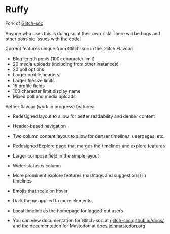 # Ruffy

Fork of [Glitch-soc](https://glitch-soc.github.io/docs/)

Anyone who uses this is doing so at their own risk! There will be bugs and other possible issues with the code!

Current features unique from Glitch-soc in the Glitch Flavour:

- Blog length posts (100k character limit)
- 20 media uploads (including from other instances)
- 20 poll options
- Larger profile headers
- Larger filesize limits
- 15 profile fields
- 100 character limit display name
- Mixed poll and media uploads

Aether flavour (work in progress) features:

- Redesigned layout to allow for better readability and denser content
- Header-based navigation
- Two column content layout to allow for denser timelines, userpages, etc.
- Redesigned Explore page that merges the timelines and explore features
- Larger compose field in the simple layout
- Wider statuses column
- More prominent explore features (hashtags and suggestions) in timelines
- Emojis that scale on hover
- Dark theme applied to more elements
- Local timeline as the homepage for logged out users

- You can view documentation for Glitch-soc at [glitch-soc.github.io/docs/](https://glitch-soc.github.io/docs/) and the documentation for Mastodon at [docs.joinmastodon.org](https://docs.joinmastodon.org/)
